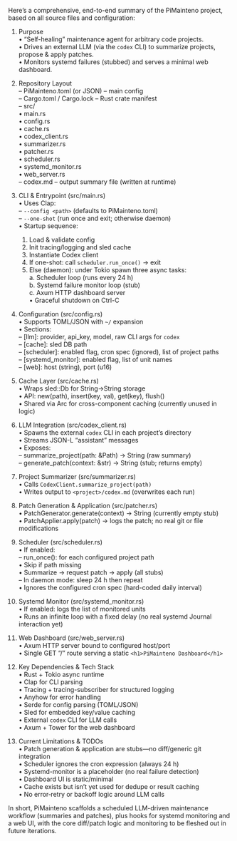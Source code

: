 Here’s a comprehensive, end-to-end summary of the PiMainteno project, based on all source files and configuration:

1. Purpose  
   • “Self-healing” maintenance agent for arbitrary code projects.  
   • Drives an external LLM (via the `codex` CLI) to summarize projects, propose & apply patches.  
   • Monitors systemd failures (stubbed) and serves a minimal web dashboard.

2. Repository Layout  
   – PiMainteno.toml (or JSON) – main config  
   – Cargo.toml / Cargo.lock – Rust crate manifest  
   – src/  
     • main.rs  
     • config.rs  
     • cache.rs  
     • codex_client.rs  
     • summarizer.rs  
     • patcher.rs  
     • scheduler.rs  
     • systemd_monitor.rs  
     • web_server.rs  
   – codex.md – output summary file (written at runtime)

3. CLI & Entrypoint (src/main.rs)  
   • Uses Clap:  
     – `--config <path>` (defaults to PiMainteno.toml)  
     – `--one-shot` (run once and exit; otherwise daemon)  
   • Startup sequence:  
     1. Load & validate config  
     2. Init tracing/logging and sled cache  
     3. Instantiate Codex client  
     4. If one-shot: call `scheduler.run_once()` → exit  
     5. Else (daemon): under Tokio spawn three async tasks:  
        a. Scheduler loop (runs every 24 h)  
        b. Systemd failure monitor loop (stub)  
        c. Axum HTTP dashboard server  
   • Graceful shutdown on Ctrl-C

4. Configuration (src/config.rs)  
   • Supports TOML/JSON with `~/` expansion  
   • Sections:  
     – [llm]: provider, api_key, model, raw CLI args for `codex`  
     – [cache]: sled DB path  
     – [scheduler]: enabled flag, cron spec (ignored), list of project paths  
     – [systemd_monitor]: enabled flag, list of unit names  
     – [web]: host (string), port (u16)

5. Cache Layer (src/cache.rs)  
   • Wraps sled::Db for String→String storage  
   • API: new(path), insert(key, val), get(key), flush()  
   • Shared via Arc for cross-component caching (currently unused in logic)

6. LLM Integration (src/codex_client.rs)  
   • Spawns the external `codex` CLI in each project’s directory  
   • Streams JSON-L “assistant” messages  
   • Exposes:  
     – summarize_project(path: &Path) → String (raw summary)  
     – generate_patch(context: &str) → String (stub; returns empty)

7. Project Summarizer (src/summarizer.rs)  
   • Calls `CodexClient.summarize_project(path)`  
   • Writes output to `<project>/codex.md` (overwrites each run)

8. Patch Generation & Application (src/patcher.rs)  
   • PatchGenerator.generate(context) → String (currently empty stub)  
   • PatchApplier.apply(patch) → logs the patch; no real git or file modifications

9. Scheduler (src/scheduler.rs)  
   • If enabled:  
     – run_once(): for each configured project path  
       • Skip if path missing  
       • Summarize → request patch → apply (all stubs)  
     – In daemon mode: sleep 24 h then repeat  
   • Ignores the configured cron spec (hard-coded daily interval)

10. Systemd Monitor (src/systemd_monitor.rs)  
    • If enabled: logs the list of monitored units  
    • Runs an infinite loop with a fixed delay (no real systemd Journal interaction yet)

11. Web Dashboard (src/web_server.rs)  
    • Axum HTTP server bound to configured host/port  
    • Single GET “/” route serving a static `<h1>PiMainteno Dashboard</h1>`

12. Key Dependencies & Tech Stack  
    • Rust + Tokio async runtime  
    • Clap for CLI parsing  
    • Tracing + tracing-subscriber for structured logging  
    • Anyhow for error handling  
    • Serde for config parsing (TOML/JSON)  
    • Sled for embedded key/value caching  
    • External `codex` CLI for LLM calls  
    • Axum + Tower for the web dashboard

13. Current Limitations & TODOs  
    • Patch generation & application are stubs—no diff/generic git integration  
    • Scheduler ignores the cron expression (always 24 h)  
    • Systemd-monitor is a placeholder (no real failure detection)  
    • Dashboard UI is static/minimal  
    • Cache exists but isn’t yet used for dedupe or result caching  
    • No error‐retry or backoff logic around LLM calls

In short, PiMainteno scaffolds a scheduled LLM-driven maintenance workflow (summaries and patches), plus hooks for systemd monitoring and a web UI, with the core diff/patch logic and monitoring to be fleshed out in future iterations.